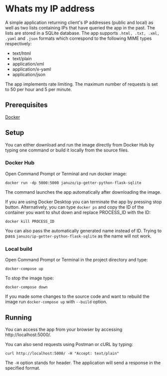 # Whats my IP address

A simple application returning client's IP addresses (public and local) as well as two lists containing IPs that have queried the app in the past.
The lists are stored in a SQLite database.
The app supports ```.html, .txt, .xml, .yaml``` and ```.json``` formats which correspond to the following MIME types respectively:

- text/html
- text/plain
- application/xml
- application/x-yaml
- application/json

The app implements rate limiting. The maximum number of requests is set to 50 per hour and 5 per minute.

## Prerequisites

[Docker](https://www.docker.com/get-docker)

## Setup

You can either download and run the image directly from Docker Hub by typing one command or build it locally from the source files.

### Docker Hub

Open Command Prompt or Terminal and run docker image:

```
docker run -dp 5000:5000 januzo/ip-getter-python-flask-sqlite
```

The command launches the app automatically after downloading the image. 

If you are using Docker Desktop you can terminate the app by pressing stop button. 
Alternatively, you can type ```docker ps``` and copy the ID of the container you want to shut down and replace PROCESS_ID with the ID:

```
docker kill PROCESS_ID
```

You can also pass the automatically generated name instead of ID. Trying to pass ```januzo/ip-getter-python-flask-sqlite``` as the name will not work.

### Local build

Open Command Prompt or Terminal in the project directory and type:

```
docker-compose up
```

To stop the image type:

```
docker-compose down
```

If you made some changes to the source code and want to rebuild the image run ```docker-compose up``` with ```--build``` option.

## Running

You can access the app from your browser by accessing http://localhost:5000/. 

You can also send requests using Postman or cURL by typing:

```
curl http://localhost:5000/ -H "Accept: text/plain"
```

The ```-H``` option stands for header. The application will send a response in the specified format.
